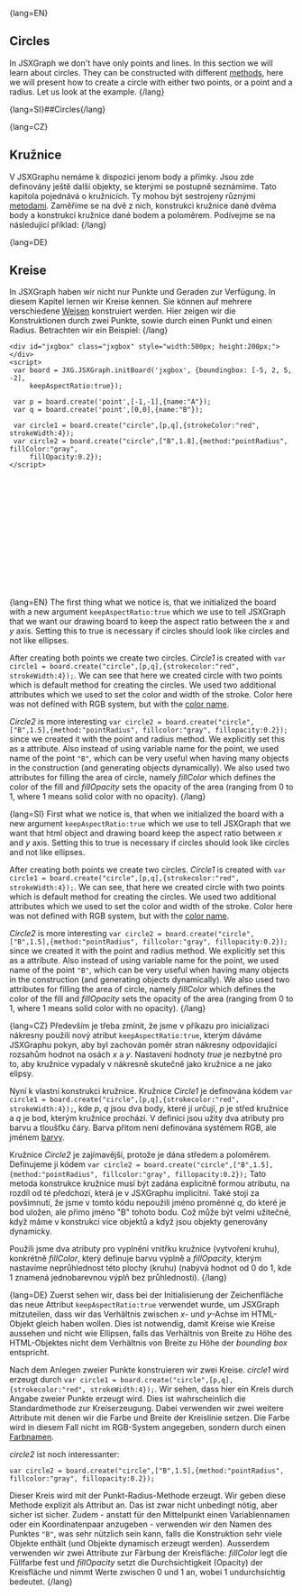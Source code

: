 {lang=EN}
## Circles

In JSXGraph we don't have only points and lines. In this section we will learn about circles. They can be constructed
with different [methods](https://jsxgraph.org/docs/symbols/JXG.Circle.html#method), here we will present how to
 create a circle with either two points, or a point and a radius.
Let us look at the example.
{/lang}

{lang=SI}##Circles{/lang}

{lang=CZ}
## Kružnice

V JSXGraphu nemáme k dispozici jenom body a přímky. Jsou zde definovány ještě další objekty, se kterými se postupně seznámíme.
Tato kapitola pojednává o kružnicích. Ty mohou být sestrojeny různými [metodami](https://jsxgraph.org/docs/symbols/JXG.Circle.html#method).
Zaměříme se na dvě z nich, konstrukci kružnice dané dvěma body a konstrukci kružnice dané bodem a poloměrem.
Podívejme se na následující příklad:
{/lang}

{lang=DE}
## Kreise

In JSXGraph haben wir nicht nur Punkte und Geraden zur Verfügung. In diesem Kapitel lernen wir Kreise kennen.
Sie können auf mehrere verschiedene [Weisen](https://jsxgraph.org/docs/symbols/JXG.Circle.html#method) konstruiert werden.
Hier zeigen wir die Konstruktionen durch zwei Punkte, sowie durch einen Punkt und einen Radius.
Betrachten wir ein Beispiel:
{/lang}


```JS
<div id="jxgbox" class="jxgbox" style="width:500px; height:200px;"></div>
<script>
 var board = JXG.JSXGraph.initBoard('jxgbox', {boundingbox: [-5, 2, 5, -2],
     keepAspectRatio:true});

 var p = board.create('point',[-1,-1],{name:"A"});
 var q = board.create('point',[0,0],{name:"B"});

 var circle1 = board.create("circle",[p,q],{strokeColor:"red", strokeWidth:4});
 var circle2 = board.create("circle",["B",1.8],{method:"pointRadius", fillColor:"gray",
     fillOpacity:0.2});
</script>
```


<div id="jxgbox" class="jxgbox" style="width:500px; height:200px;"></div>
<script>
 var board = JXG.JSXGraph.initBoard('jxgbox', {boundingbox: [-5, 2, 5, -2],keepAspectRatio:true});
 var p = board.create('point',[-1,-1],{name:"A"});
 var q = board.create('point',[0,0],{name:"B"});
 var circle1 = board.create("circle",[p,q],{strokeColor:"red", strokeWidth:4});
 var circle2 = board.create("circle",["B",1.8],{method:"pointRadius", fillColor:"gray", fillOpacity:0.2});
</script>

{lang=EN}
The first thing what we notice is, that we initialized the board with a new argument `keepAspectRatio:true` which we use
to tell JSXGraph that we want our drawing board to keep the aspect ratio between the $x$ and $y$ axis. Setting this to
true is necessary if circles should look like circles and not like ellipses.

After creating both points we create two circles. _Circle1_ is created with `var circle1 = board.create("circle",[p,q],{strokecolor:"red", strokeWidth:4});`.
We can see that here we created circle with two points which is default method for creating the circles. We used
two additional attributes which we used to set the color and width of the stroke. Color here was not defined with
RGB system, but with the [color name](https://en.wikipedia.org/wiki/Web_colors).

_Circle2_ is more interesting `var circle2 = board.create("circle",["B",1.5],{method:"pointRadius", fillcolor:"gray", fillopacity:0.2});`
since we created it with the point and radius method. We explicitly set this as a attribute.
Also instead of using variable name for the point, we used name of the point `"B"`, which can be very useful when having
many objects in the construction (and generating objects dynamically). We also used two attributes for filling the area of circle,
namely _fillColor_ which defines the color of the fill and _fillOpacity_ sets the opacity of the area (ranging from $0$ to $1$, where $1$ means solid color with no opacity).
{/lang}

{lang=SI}
First what we notice is, that when we initialized the board with a new argument `keepAspectRatio:true` which we use
to tell JSXGraph that we want that html object and drawing board keep the aspect ratio between $x$ and $y$ axis. Setting this to
true is necessary if circles should look like circles and not like ellipses.

After creating both points we create two circles. _Circle1_ is created with `var circle1 = board.create("circle",[p,q],{strokecolor:"red", strokeWidth:4});`.
We can see, that here we created circle with two points which is default method for creating the circles. We used
two additional attributes which we used to set the color and width of the stroke. Color here was not defined with
RGB system, but with the [color name](https://en.wikipedia.org/wiki/Web_colors).

_Circle2_ is more interesting `var circle2 = board.create("circle",["B",1.5],{method:"pointRadius", fillcolor:"gray", fillopacity:0.2});`
since we created it with the point and radius method. We explicitly set this as a attribute.
Also instead of using variable name for the point, we used name of the point `"B"`, which can be very useful when having
many objects in the construction (and generating objects dynamically). We also used two attributes for filling the area of circle,
namely _fillColor_ which defines the color of the fill and _fillOpacity_ sets the opacity of the area (ranging from $0$ to $1$, where $1$ means solid color with no opacity).
{/lang}

{lang=CZ}
Především je třeba zmínit, že jsme v příkazu pro inicializaci nákresny použili nový atribut `keepAspectRatio:true`, kterým
dáváme JSXGraphu pokyn, aby byl zachován poměr stran nákresny odpovídající rozsahům hodnot na osách $x$ a $y$.
Nastavení hodnoty *true* je nezbytné pro to, aby kružnice vypadaly v nákresně skutečně jako kružnice a ne jako elipsy.

Nyní k vlastní konstrukci kružnice. Kružnice _Circle1_ je definována kódem `var circle1 = board.create("circle",[p,q],{strokecolor:"red", strokeWidth:4});`,
kde *p*, *q* jsou dva body, které jí určují, *p* je střed kružnice a *q* je bod, kterým kružnice prochází. V definici jsou užity dva
atributy pro barvu a tloušťku čáry. Barva přitom není definována systémem RGB, ale jménem [barvy](https://en.wikipedia.org/wiki/Web_colors).

Kružnice _Circle2_ je zajímavější, protože je dána středem a poloměrem. Definujeme ji kódem
`var circle2 = board.create("circle",["B",1.5],{method:"pointRadius", fillcolor:"gray", fillopacity:0.2});`
Tato metoda konstrukce kružnice musí být zadána explicitně formou atributu, na rozdíl od té předchozí, která je v JSXGraphu implicitní.
Také stojí za povšimnutí, že jsme v tomto kódu nepoužili jméno proměnné *q*, do které je bod uložen, ale přímo jméno "B" tohoto bodu.
Což může být velmi užitečné, když máme v konstrukci více objektů a když jsou objekty generovány dynamicky.

Použili jsme dva atributy pro vyplnění vnitřku kružnice (vytvoření kruhu), konkrétně _fillColor_, který definuje barvu
výplně a _fillOpacity_, kterým nastavíme neprůhlednost této plochy (kruhu)
(nabývá hodnot od $0$ do $1$, kde $1$ znamená jednobarevnou výplň bez průhlednosti).
{/lang}

{lang=DE}
Zuerst sehen wir, dass bei der Initialisierung der Zeichenfläche das neue Attribut `keepAspectRatio:true`
verwendet wurde, um JSXGraph mitzuteilen, dass wir das Verhältnis zwischen $x$- und $y$-Achse im HTML-Objekt gleich haben wollen.
Dies ist notwendig, damit Kreise wie Kreise aussehen und nicht wie Ellipsen, falls das Verhältnis von Breite zu Höhe des HTML-Objektes
nicht dem Verhältnis von Breite zu Höhe der *bounding box* entspricht.

Nach dem Anlegen zweier Punkte konstruieren wir zwei Kreise.
_circle1_ wird erzeugt durch `var circle1 = board.create("circle",[p,q],{strokecolor:"red", strokeWidth:4});`.
Wir sehen, dass hier ein Kreis durch Angabe zweier Punkte erzeugt wird. Dies ist wahrscheinlich die Standardmethode zur Kreiserzeugung.
Dabei verwenden wir zwei weitere Attribute mit denen wir die Farbe und Breite der Kreislinie setzen.
Die Farbe wird in diesem Fall nicht im RGB-System angegeben, sondern durch einen [Farbnamen](https://en.wikipedia.org/wiki/Web_colors).

_circle2_ ist noch interessanter:

`var circle2 = board.create("circle",["B",1.5],{method:"pointRadius", fillcolor:"gray", fillopacity:0.2});`

Dieser Kreis wird mit der Punkt-Radius-Methode erzeugt. Wir geben diese Methode explizit als Attribut an.
Das ist zwar nicht unbedingt nötig, aber sicher ist sicher.
Zudem - anstatt für den Mittelpunkt einen Variablennamen oder ein Koordinatenpaar anzugeben - verwenden wir den Namen des Punktes `"B"`,
was sehr nützlich sein kann, falls die Konstruktion sehr viele Objekte enthält (und Objekte dynamisch erzeugt werden).
Ausserdem verwenden wir zwei Attribute zur Färbung der Kreisfläche: _fillColor_ legt die Füllfarbe fest und _fillOpacity_
setzt die Durchsichtigkeit (Opacity) der Kreisfläche und nimmt Werte zwischen
$0$ und $1$ an, wobei $1$ undurchsichtig bedeutet.
{/lang}


